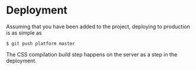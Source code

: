 # Deployment

Assuming that you have been added to the project, deploying to production is as simple as

```
$ git push platform master
```

The CSS compilation build step happens on the server as a step in the deployment.
